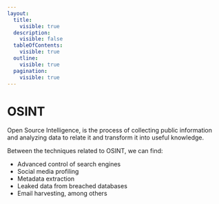 ```yaml
---
layout:
  title:
    visible: true
  description:
    visible: false
  tableOfContents:
    visible: true
  outline:
    visible: true
  pagination:
    visible: true
---
```


# OSINT

Open Source Intelligence, is the process of collecting public information and analyzing data to relate it and transform it into useful knowledge.

Between the techniques related to OSINT, we can find:

* Advanced control of search engines
* Social media profiling
* Metadata extraction
* Leaked data from breached databases
* Email harvesting, among others

